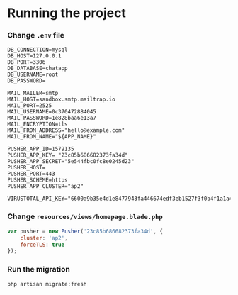 # Running the project

### Change ```.env``` file

```env
DB_CONNECTION=mysql
DB_HOST=127.0.0.1
DB_PORT=3306
DB_DATABASE=chatapp
DB_USERNAME=root
DB_PASSWORD=

MAIL_MAILER=smtp
MAIL_HOST=sandbox.smtp.mailtrap.io
MAIL_PORT=2525
MAIL_USERNAME=0c370472884045
MAIL_PASSWORD=1e828baa6e13a7
MAIL_ENCRYPTION=tls
MAIL_FROM_ADDRESS="hello@example.com"
MAIL_FROM_NAME="${APP_NAME}"

PUSHER_APP_ID=1579135
PUSHER_APP_KEY= "23c85b686682373fa34d"
PUSHER_APP_SECRET="5e544fbc0fc8e0245d23"
PUSHER_HOST=
PUSHER_PORT=443
PUSHER_SCHEME=https
PUSHER_APP_CLUSTER="ap2"

VIRUSTOTAL_API_KEY="6600a9b35e4d1e8477943fa446674edf3eb1527f3f0b4f1a1a4ac4067e49647c"
```

### Change ```resources/views/homepage.blade.php```

```js
var pusher = new Pusher('23c85b686682373fa34d', {
    cluster: 'ap2',
    forceTLS: true
});
```

### Run the migration

```bash
php artisan migrate:fresh
```


